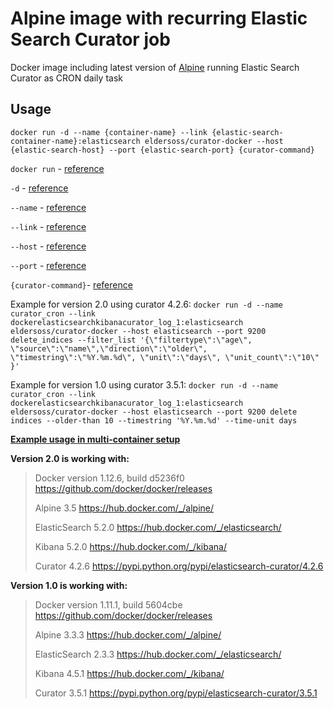 # Alpine image with recurring Elastic Search Curator job #

Docker image including latest version of [Alpine](https://github.com/gliderlabs/docker-alpine) running Elastic Search Curator as CRON daily task

## Usage
`docker run -d --name {container-name} --link {elastic-search-container-name}:elasticsearch eldersoss/curator-docker --host {elastic-search-host} --port {elastic-search-port} {curator-command}`

`docker run` - [reference](https://docs.docker.com/engine/reference/run/)

`-d` - [reference](https://docs.docker.com/engine/reference/run/#detached-d)

`--name` - [reference](https://docs.docker.com/engine/reference/run/#name-name)

`--link` - [reference](https://docs.docker.com/engine/userguide/networking/default_network/dockerlinks/)

`--host` - [reference](https://www.elastic.co/guide/en/elasticsearch/client/curator/3.5/host.html)

`--port` - [reference](https://www.elastic.co/guide/en/elasticsearch/client/curator/3.5/port.html)

`{curator-command}`- [reference](https://www.elastic.co/guide/en/elasticsearch/client/curator/3.5/commands.html)


Example for version 2.0 using curator 4.2.6:
`docker run -d --name curator_cron --link dockerelasticsearchkibanacurator_log_1:elasticsearch eldersoss/curator-docker --host elasticsearch --port 9200 delete_indices --filter_list '{\"filtertype\":\"age\", \"source\":\"name\",\"direction\":\"older\", \"timestring\":\"%Y.%m.%d\", \"unit\":\"days\", \"unit_count\":\"10\" }'`

Example for version 1.0 using curator 3.5.1:
`docker run -d --name curator_cron --link dockerelasticsearchkibanacurator_log_1:elasticsearch eldersoss/curator-docker --host elasticsearch --port 9200 delete indices --older-than 10 --timestring '%Y.%m.%d' --time-unit days`

**[Example usage in multi-container setup](https://github.com/Elders/Curator-docker/blob/master/LOGGER.md)**

**Version 2.0 is working with:**

> Docker version 1.12.6, build d5236f0 https://github.com/docker/docker/releases
> 
> Alpine 3.5 https://hub.docker.com/_/alpine/
> 
> ElasticSearch 5.2.0 https://hub.docker.com/_/elasticsearch/
> 
> Kibana 5.2.0 https://hub.docker.com/_/kibana/
> 
> Curator 4.2.6 https://pypi.python.org/pypi/elasticsearch-curator/4.2.6

**Version 1.0 is working with:**

> Docker version 1.11.1, build 5604cbe https://github.com/docker/docker/releases
> 
> Alpine 3.3.3 https://hub.docker.com/_/alpine/
> 
> ElasticSearch 2.3.3 https://hub.docker.com/_/elasticsearch/
> 
> Kibana 4.5.1 https://hub.docker.com/_/kibana/
> 
> Curator 3.5.1 https://pypi.python.org/pypi/elasticsearch-curator/3.5.1
